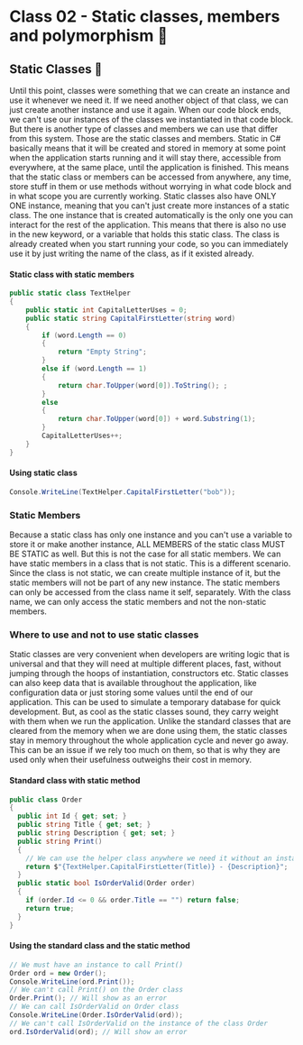 # Class 02 - Static classes, members and polymorphism 🍔
## Static Classes 🔹
Until this point, classes were something that we can create an instance and use it whenever we need it. If we need another object of that class, we can just create another instance and use it again. When our code block ends, we can't use our instances of the classes we instantiated in that code block. But there is another type of classes and members we can use that differ from this system. Those are the static classes and members. Static in C# basically means that it will be created and stored in memory at some point when the application starts running and it will stay there, accessible from everywhere, at the same place, until the application is finished. This means that the static class or members can be accessed from anywhere, any time, store stuff in them or use methods without worrying in what code block and in what scope you are currently working. Static classes also have ONLY ONE instance, meaning that you can't just create more instances of a static class. The one instance that is created automatically is the only one you can interact for the rest of the application. This means that there is also no use in the new keyword, or a variable that holds this static class. The class is already created when you start running your code, so you can immediately use it by just writing the name of the class, as if it existed already. 
#### Static class with static members
```csharp
public static class TextHelper
{
    public static int CapitalLetterUses = 0;
    public static string CapitalFirstLetter(string word)
    {
        if (word.Length == 0)
        {
            return "Empty String";
        } 
        else if (word.Length == 1)
        {
            return char.ToUpper(word[0]).ToString(); ;
        }
        else
        {
            return char.ToUpper(word[0]) + word.Substring(1);
        }
        CapitalLetterUses++;
    }
}
```
#### Using static class
```csharp
Console.WriteLine(TextHelper.CapitalFirstLetter("bob"));
```
### Static Members
Because a static class has only one instance and you can't use a variable to store it or make another instance, ALL MEMBERS of the static class MUST BE STATIC as well. But this is not the case for all static members. We can have static members in a class that is not static. This is a different scenario. Since the class is not static, we can create multiple instance of it, but the static members will not be part of any new instance. The static members can only be accessed from the class name it self, separately. With the class name, we can only access the static members and not the non-static members. 

### Where to use and not to use static classes
Static classes are very convenient when developers are writing logic that is universal and that they will need at multiple different places, fast, without jumping through the hoops of instantiation, constructors etc. Static classes can also keep data that is available throughout the application, like configuration data or just storing some values until the end of our application. This can be used to simulate a temporary database for quick development. But, as cool as the static classes sound, they carry weight with them when we run the application. Unlike the standard classes that are cleared from the memory when we are done using them, the static classes stay in memory throughout the whole application cycle and never go away. This can be an issue if we rely too much on them, so that is why they are used only when their usefulness outweighs their cost in memory. 

#### Standard class with static method
```csharp
public class Order
{
  public int Id { get; set; }
  public string Title { get; set; }
  public string Description { get; set; }
  public string Print()
  {
    // We can use the helper class anywhere we need it without an instance
    return $"{TextHelper.CapitalFirstLetter(Title)} - {Description}";
  }
  public static bool IsOrderValid(Order order)
  {
    if (order.Id <= 0 && order.Title == "") return false;
    return true;
  }
}
```
#### Using the standard class and the static method
```csharp
// We must have an instance to call Print()
Order ord = new Order();
Console.WriteLine(ord.Print());
// We can't call Print() on the Order class
Order.Print(); // Will show as an error
// We can call IsOrderValid on Order class
Console.WriteLine(Order.IsOrderValid(ord));
// We can't call IsOrderValid on the instance of the class Order
ord.IsOrderValid(ord); // Will show an error
```
